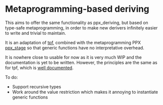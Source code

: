 # Metaprogramming-based deriving

This aims to offer the same functionality as ppx_deriving, but based on
type-safe metaprogramming, in order to make new derivers infinitely easier to
write and trivial to maintain.

It is an adaptation of [tpf](https://github.com/pqwy/tpf/),
combined with the metaprogramming PPX
[ppx_stage](https://github.com/stedolan/ppx_stage) so that generic functions
have no interpretative overhead.

It is nowhere close to usable for now as it is very much WIP and the
documentation is yet to be written. However, the principles are the same as for
tpf, which is [well documented](https://pqwy.github.io/tpf/doc/tpf/index.html).

To do:

- Support recursive types
- Work around the value restriction which makes it annoying to instantiate
  generic functions
